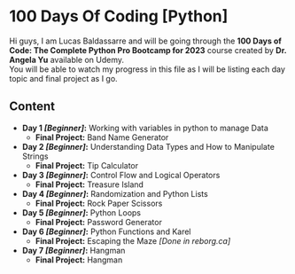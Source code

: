 # 100 Days Of Coding [Python]

Hi guys, I am Lucas Baldassarre and will be going through the **100 Days of Code: The Complete Python Pro Bootcamp for 2023** course created by **Dr. Angela Yu** available on Udemy. <br>
You will be able to watch my progress in this file as I will be listing each day topic and final project as I go.

## Content
- **Day 1 *[Beginner]*:** Working with variables in python to manage Data
    - **Final Project:** Band Name Generator
- **Day 2 *[Beginner]*:** Understanding Data Types and How to Manipulate Strings
    - **Final Project:** Tip Calculator
- **Day 3 *[Beginner]*:** Control Flow and Logical Operators
    - **Final Project:** Treasure Island
- **Day 4 *[Beginner]*:** Randomization and Python Lists
    - **Final Project:** Rock Paper Scissors
- **Day 5 *[Beginner]*:** Python Loops
    - **Final Project:** Password Generator
- **Day 6 *[Beginner]*:** Python Functions and Karel
    - **Final Project:** Escaping the Maze *[Done in reborg.ca]*
- **Day 7 *[Beginner]*:** Hangman
    - **Final Project:** Hangman